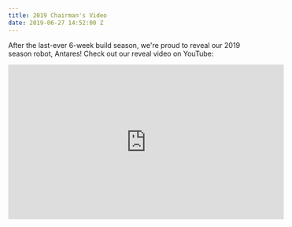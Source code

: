 ```yaml
---
title: 2019 Chairman's Video
date: 2019-06-27 14:52:00 Z
---
```


After the last-ever 6-week build season, we're proud to reveal our 2019 season robot, Antares! Check out our reveal video on YouTube:

<p><iframe width="560" height="315" src="https://www.youtube.com/watch?v=6P5sQGA5Y00" frameborder="0" allow="accelerometer; autoplay; encrypted-media; gyroscope; picture-in-picture" allowfullscreen></iframe></p>
